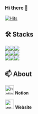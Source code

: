 ### Hi there 👋

[![Hits](https://hits.seeyoufarm.com/api/count/incr/badge.svg?url=https%3A%2F%2Fgithub.com%2Fyeodae%2F&count_bg=%2379C83D&title_bg=%23555555&icon=github.svg&icon_color=%23FFFFFF&title=Github&edge_flat=false)](https://hits.seeyoufarm.com)

<!--
**yeodae/yeodae** is a ✨ _special_ ✨ repository because its `README.md` (this file) appears on your GitHub profile.

Here are some ideas to get you started:

- 🔭 I’m currently working on ...
- 🌱 I’m currently learning ...
- 👯 I’m looking to collaborate on ...
- 🤔 I’m looking for help with ...
- 💬 Ask me about ...
- 📫 How to reach me: ...
- 😄 Pronouns: ...
- ⚡ Fun fact: ...
-->

## 🛠 Stacks
<div style="display: flex; flex-wrap: wrap;">
  <img src="https://img.shields.io/badge/java-007396?style=for-the-badge&logo=java&logoColor=white">
  <img src="https://img.shields.io/badge/javascript-F7DF1E?style=for-the-badge&logo=javascript&logoColor=black"> 
  <img src="https://img.shields.io/badge/jquery-0769AD?style=for-the-badge&logo=jquery&logoColor=white">
</div>

<div style="display: flex; flex-wrap: wrap;">
  <img src="https://img.shields.io/badge/html5-E34F26?style=for-the-badge&logo=html5&logoColor=white"> 
  <img src="https://img.shields.io/badge/css-1572B6?style=for-the-badge&logo=css3&logoColor=white"> 
  <img src="https://img.shields.io/badge/vue.js-4FC08D?style=for-the-badge&logo=vue.js&logoColor=white"> 
</div>

<div style="display: flex; flex-wrap: wrap;">
  <img src="https://img.shields.io/badge/spring-6DB33F?style=for-the-badge&logo=spring&logoColor=white"> 
  <img src="https://img.shields.io/badge/flutter-02569B?style=for-the-badge&logo=flutter&logoColor=white">
  <img src="https://img.shields.io/badge/dart-0175C2?style=for-the-badge&logo=dart&logoColor=white">
</div>

## 📫 About

<p></p>

[<img src='https://cdn.jsdelivr.net/npm/simple-icons@3.0.1/icons/notion.svg' alt='notion' height='30'>](https://twilight-breeze-021.notion.site/6e4f90ca598c4eeea0a0ad1290a061dc?pvs=4) **Notion**

[<img src='https://cdn.jsdelivr.net/npm/simple-icons@3.0.1/icons/icloud.svg' alt='website' height='30'>](https://ggobukggobuk.tistory.com/)  **Website**

